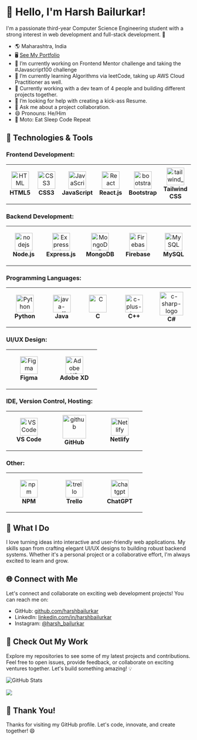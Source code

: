 # 👋 Hello, I'm Harsh Bailurkar!

I'm a passionate third-year Computer Science Engineering student with a strong interest in web development and full-stack development. 🚀

- 🌎 Maharashtra, India
- 🖥️ [See My Portfolio](#)
- 🔭 I’m currently working on Frontend Mentor challenge and taking the #Javascript100 challenge
- 🌱 I’m currently learning Algorithms via leetCode, taking up AWS Cloud Practitioner as well.
- 👯 Currently working with a dev team of 4 people and building different projects together.
- 🤔 I’m looking for help with creating a kick-ass Resume.
- 💬 Ask me about a project collaboration.
- 😄 Pronouns: He/Him
- 🔁 Moto: Eat Sleep Code Repeat

## 🔧 Technologies & Tools

### Frontend Development:

<table>
  <tr>
    <td align="center" height="108" width="108">
      <img
        src="https://cdn.jsdelivr.net/gh/devicons/devicon/icons/html5/html5-plain.svg"
        width="48"
        height="48"
        alt="HTML"
      />
      <br /><strong>HTML5</strong>
    </td>
    <td align="center" height="108" width="108">
      <img
        src="https://cdn.jsdelivr.net/gh/devicons/devicon/icons/css3/css3-plain.svg"
        width="48"
        height="48"
        alt="CSS3"
      />
      <br /><strong>CSS3</strong>
    </td>
    <td align="center" height="108" width="108">
      <img
        src="https://cdn.jsdelivr.net/gh/devicons/devicon/icons/javascript/javascript-plain.svg"
        width="48"
        height="48"
        alt="JavaScript"
      />
      <br /><strong>JavaScript</strong>
    </td>
    <td align="center" height="108" width="108">
      <img
        src="https://cdn.jsdelivr.net/gh/devicons/devicon/icons/react/react-original.svg"
        width="48"
        height="48"
        alt="React"
      />
      <br /><strong>React.js</strong>
    </td>
     <td align="center" height="108" width="108">
     <img width="48" height="48" src="https://img.icons8.com/color/48/bootstrap.png" alt="bootstrap"/>
      <br /><strong>Bootstrap</strong>
    </td>
    <td align="center" height="108" width="108">
    <img width="48" height="48" src="https://img.icons8.com/color/48/tailwind_css.png" alt="tailwind_css"/>
      <br /><strong>Tailwind CSS</strong>
    </td>
  </tr>
</table>

### Backend Development:

<table>
  <tr>
    <td align="center" height="108" width="108">
      <img width="48" height="48" src="https://img.icons8.com/color/48/nodejs.png" alt="nodejs"
        width="48"
        height="48"
        alt="Node.js"
      />
      <br /><strong>Node.js</strong>
    </td>
    <td align="center" height="108" width="108">
     <img width="48" height="48" src="https://img.icons8.com/fluency/48/000000/express-js.png" 
        width="48"
        height="48"
        alt="Express.js"
      />
      <br /><strong>Express.js</strong>
    </td>
    <td align="center" height="108" width="108">
      <img
        src="https://cdn.jsdelivr.net/gh/devicons/devicon/icons/mongodb/mongodb-original.svg"
        width="48"
        height="48"
        alt="MongoDB"
      />
      <br /><strong>MongoDB</strong>
    </td>
    <td align="center" height="108" width="108">
      <img
        src="https://cdn.jsdelivr.net/gh/devicons/devicon/icons/firebase/firebase-plain.svg"
        width="48"
        height="48"
        alt="Firebase"
      />
      <br /><strong>Firebase</strong>
    </td>
    <td align="center" height="108" width="108">
     <img width="48" height="48" src="https://img.icons8.com/color/48/mysql-logo.png"
        width="48"
        height="48"
        alt="MySQL"
      />
      <br /><strong>MySQL</strong>
    </td>
  </tr>
</table>

### Programming Languages:

<table>
  <tr>
    <td align="center" height="108" width="108">
      <img
        src="https://cdn.jsdelivr.net/gh/devicons/devicon/icons/python/python-original.svg"
        width="48"
        height="48"
        alt="Python"
      />
      <br /><strong>Python</strong>
    </td>
    <td align="center" height="108" width="108">
      <img width="48" height="48" src="https://img.icons8.com/color/48/java-coffee-cup-logo--v1.png" alt="java-coffee-cup-logo--v1"  width="48" height="48" alt="Java""/>
      <br /><strong>Java</strong>
    </td>
    <td align="center" height="108" width="108">
      <img
        src="https://cdn.jsdelivr.net/gh/devicons/devicon/icons/c/c-original.svg"
        width="48"
        height="48"
        alt="C"
      />
      <br /><strong>C</strong>
    </td>
    <td align="center" height="108" width="108">
      <img
        <img width="48" height="48" src="https://img.icons8.com/color/48/c-plus-plus-logo.png" alt="c-plus-plus-logo"
        width="48"
        height="48"
        alt="C++"
      />
      <br /><strong>C++</strong>
    </td>
    <td align="center" height="108" width="108">
      <img width="64" height="64" src="https://img.icons8.com/nolan/64/c-sharp-logo.png" alt="c-sharp-logo"
        width="48"
        height="48"
        alt="C#"
      />
      <br /><strong>C#</strong>
    </td>
  </tr>
</table>

### UI/UX Design:

<table>
  <tr>
    <td align="center" height="108" width="108">
      <img
        src="https://cdn.jsdelivr.net/gh/devicons/devicon/icons/figma/figma-original.svg"
        width="48"
        height="48"
        alt="Figma"
      />
      <br /><strong>Figma</strong>
    </td>
    <td align="center" height="108" width="108">
      <img
        src="https://cdn.jsdelivr.net/gh/devicons/devicon/icons/xd/xd-plain.svg"
        width="48"
        height="48"
        alt="Adobe XD"
      />
      <br /><strong>Adobe XD</strong>
    </td>
  </tr>
</table>

### IDE, Version Control, Hosting:
<table>
  <tr>
    <td align="center" height="108" width="108">
      <img width="48" height="48" src="https://img.icons8.com/color/48/visual-studio-code-2019.png" alt="VS Code" />
      <br /><strong>VS Code</strong>
    </td>
    <td align="center" height="108" width="108">
     <img width="64" height="64" src="https://img.icons8.com/glyph-neue/64/000000/github.png" alt="github"/>
      <br /><strong>GitHub</strong>
    </td>
    <td align="center" height="108" width="108">
      <img width="48" height="48" src="https://img.icons8.com/external-tal-revivo-color-tal-revivo/24/external-netlify-a-cloud-computing-company-that-offers-hosting-and-serverless-backend-services-for-static-websites-logo-color-tal-revivo.png" alt="Netlify" />
      <br /><strong>Netlify</strong>
    </td>
  </tr>
</table>

### Other:
<table>
  <tr>
    <td align="center" height="108" width="108">
     <img width="48" height="48" src="https://img.icons8.com/color/48/npm.png" alt="npm"/>
      <br /><strong>NPM</strong>
    </td>
    <td align="center" height="108" width="108">
     <img width="48" height="48" src="https://img.icons8.com/color/48/trello.png" alt="trello"/>
      <br /><strong>Trello</strong>
    </td>
    <td align="center" height="108" width="108">
     <img width="48" height="48" src="https://img.icons8.com/color/48/chatgpt.png" alt="chatgpt"/>
      <br /><strong>ChatGPT</strong>
    </td>
  </tr>
</table>


## 🌟 What I Do

I love turning ideas into interactive and user-friendly web applications. My skills span from crafting elegant UI/UX designs to building robust backend systems. Whether it's a personal project or a collaborative effort, I'm always excited to learn and grow.

## 🌐 Connect with Me

Let's connect and collaborate on exciting web development projects! You can reach me on:

- GitHub: [github.com/harshbailurkar](https://github.com/Harshbailurkar)
- LinkedIn: [linkedin.com/in/harshbailurkar](https://www.linkedin.com/in/harsh-bailurkar-011291247/)
- Instagram: [@harsh_bailurkar](https://www.instagram.com/harsh_bailurkar/)

## 🚀 Check Out My Work

Explore my repositories to see some of my latest projects and contributions. Feel free to open issues, provide feedback, or collaborate on exciting ventures together. Let's build something amazing! 💡

![GitHub Stats](https://github-readme-stats.vercel.app/api?username=harshbailurkar&show_icons=true&count_private=true&hide=contribs,issues&theme=tokyonight)
<br>
<br>
<img src="https://github-readme-stats.vercel.app/api/top-langs/?username=harshbailurkar&langs_count=5&theme=tokyonight">

## 🌟 Thank You!

Thanks for visiting my GitHub profile. Let's code, innovate, and create together! 😄

